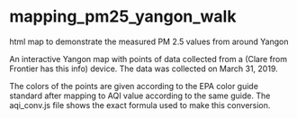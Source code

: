 # mapping_pm25_yangon_walk
html map to demonstrate the measured PM 2.5 values from around Yangon


An interactive Yangon map with points of data collected from a (Clare from Frontier has this info) device. The data was collected on March 31, 2019.

The colors of the points are given according to the EPA color guide standard after mapping to AQI value according to the same guide. The aqi_conv.js file shows the exact formula used to make this conversion. 
